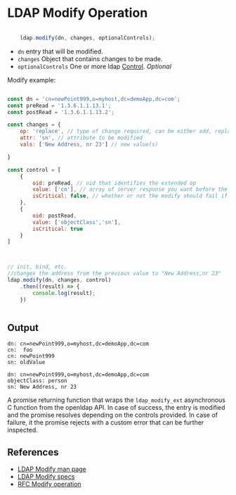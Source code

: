 # LDAP Modify Operation

```javascript

    ldap.modify(dn, changes, optionalControls);
```
* `dn` entry that will be modified.
* `changes` Object that contains changes to be made.
* `optionalControls` One or more ldap [Control](../controls.MD). _Optional_

Modify example:

```javascript

const dn = 'cn=newPoint999,o=myhost,dc=demoApp,dc=com';
const preRead = '1.3.6.1.1.13.1';
const postRead = '1.3.6.1.1.13.2';

const changes = {
    op: 'replace', // type of change required, can be either add, replace or delete
    attr: 'sn', // attribute to be modified
    vals: ['New Address, nr 23'] // new value(s)

}

const control = [
    {
        oid: preRead, // oid that identifies the extended op
        value: ['cn'], // array of server response you want before the modify
        isCritical: false, // whether or not the modify should fail if the required response can not be retrieved 
    },
    {
        oid: postRead,
        value: ['objectClass','sn'],
        isCritical: true
    }
]



// init, bind, etc.
//changes the address from the previous value to "New Address,nr 23"
ldap.modify(dn, changes, control)
    .then((result) => {
        console.log(result);
    })



```

## Output

```
dn: cn=newPoint999,o=myhost,dc=demoApp,dc=com
cn:  foo
cn: newPoint999
sn: oldValue

dn: cn=newPoint999,o=myhost,dc=demoApp,dc=com
objectClass: person
sn: New Address, nr 23

```

A promise returning function that wraps the `ldap_modify_ext` asynchronous C function from the openldap API. In case of success, the entry is modified and the promise resolves depending on the controls provided. In case of failure, it the promise rejects with a custom error that can be further inspected.


## References 

* [LDAP Modify man page](https://linux.die.net/man/3/ldap_modify_ext)
* [LDAP Modify specs](https://www.ldap.com/the-ldap-modify-operation)
* [RFC Modify operation](https://tools.ietf.org/html/rfc4511#section-4.6)